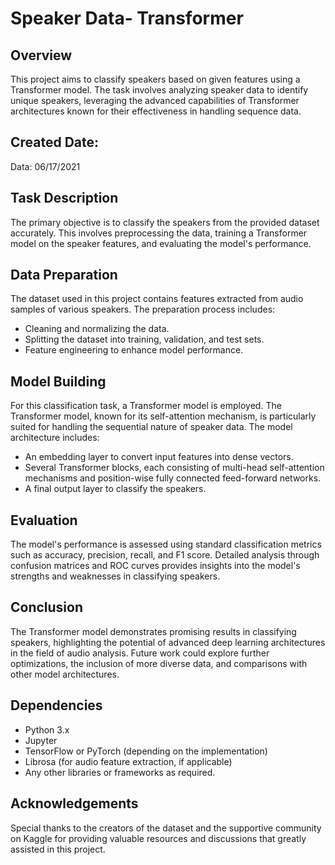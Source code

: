 # Speaker Data- Transformer

## Overview
This project aims to classify speakers based on given features using a Transformer model. The task involves analyzing speaker data to identify unique speakers, leveraging the advanced capabilities of Transformer architectures known for their effectiveness in handling sequence data.

## Created Date:
Data: 06/17/2021

## Task Description
The primary objective is to classify the speakers from the provided dataset accurately. This involves preprocessing the data, training a Transformer model on the speaker features, and evaluating the model's performance.

## Data Preparation
The dataset used in this project contains features extracted from audio samples of various speakers. The preparation process includes:

- Cleaning and normalizing the data.
- Splitting the dataset into training, validation, and test sets.
- Feature engineering to enhance model performance.

## Model Building
For this classification task, a Transformer model is employed. The Transformer model, known for its self-attention mechanism, is particularly suited for handling the sequential nature of speaker data. The model architecture includes:

- An embedding layer to convert input features into dense vectors.
- Several Transformer blocks, each consisting of multi-head self-attention mechanisms and position-wise fully connected feed-forward networks.
- A final output layer to classify the speakers.

## Evaluation
The model's performance is assessed using standard classification metrics such as accuracy, precision, recall, and F1 score. Detailed analysis through confusion matrices and ROC curves provides insights into the model's strengths and weaknesses in classifying speakers.

## Conclusion
The Transformer model demonstrates promising results in classifying speakers, highlighting the potential of advanced deep learning architectures in the field of audio analysis. Future work could explore further optimizations, the inclusion of more diverse data, and comparisons with other model architectures.

## Dependencies
- Python 3.x
- Jupyter
- TensorFlow or PyTorch (depending on the implementation)
- Librosa (for audio feature extraction, if applicable)
- Any other libraries or frameworks as required.

## Acknowledgements
Special thanks to the creators of the dataset and the supportive community on Kaggle for providing valuable resources and discussions that greatly assisted in this project.


